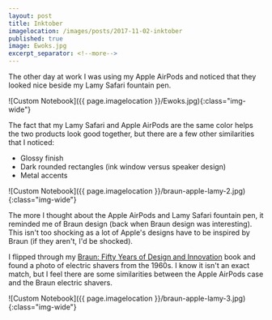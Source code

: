 ```yaml
---
layout: post
title: Inktober
imagelocation: /images/posts/2017-11-02-inktober
published: true
image: Ewoks.jpg
excerpt_separator: <!--more-->
---
```


The other day at work I was using my Apple AirPods and noticed that they looked nice beside my Lamy Safari fountain pen. 
<!--more-->

![Custom Notebook]({{ page.imagelocation }}/Ewoks.jpg){:class="img-wide"}

The fact that my Lamy Safari and Apple AirPods are the same color helps the two products look good together, but there are a few other similarities that I noticed:

* Glossy finish
* Dark rounded rectangles (ink window versus speaker design)
* Metal accents

![Custom Notebook]({{ page.imagelocation }}/braun-apple-lamy-2.jpg){:class="img-wide"}

The more I thought about the Apple AirPods and Lamy Safari fountain pen, it reminded me of Braun design (back when Braun design was interesting). This isn't too shocking as a lot of Apple's designs have to be inspired by Braun (if they aren't, I'd be shocked).

I flipped through my [Braun: Fifty Years of Design and Innovation](https://www.amazon.com/BRAUN-Fifty-Years-Design-Innovation-Polster/dp/393668135X) book and found a photo of electric shavers from the 1960s. I know it isn't an exact match, but I feel there are some similarities between the Apple AirPods case and the Braun electric shavers. 

![Custom Notebook]({{ page.imagelocation }}/braun-apple-lamy-3.jpg){:class="img-wide"}
